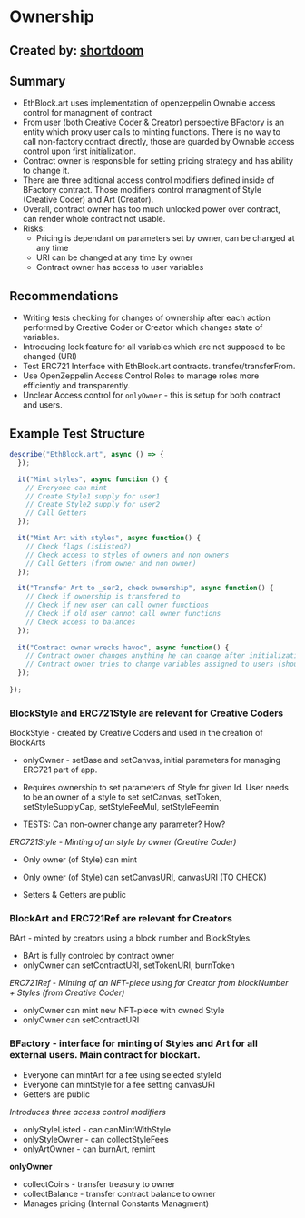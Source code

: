 # Ownership
## Created by: [shortdoom](https://github.com/shortdoom)

## Summary
* EthBlock.art uses implementation of openzeppelin Ownable access control for managment of contract
* From user (both Creative Coder & Creator) perspective BFactory is an entity which proxy user calls to minting functions. There is no way to call non-factory contract directly, those are guarded by Ownable access control upon first initialization.
* Contract owner is responsible for setting pricing strategy and has ability to change it.
* There are three aditional access control modifiers defined inside of BFactory contract. Those modifiers control managment of Style (Creative Coder) and Art (Creator).
* Overall, contract owner has too much unlocked power over contract, can render whole contract not usable. 
* Risks:
	* Pricing is dependant on parameters set by owner, can be changed at any time
	* URI can be changed at any time by owner
	* Contract owner has access to user variables

## Recommendations
* Writing tests checking for changes of ownership after each action performed by Creative Coder or Creator which changes state of variables.
* Introducing lock feature for all variables which are not supposed to be changed (URI)
* Test ERC721 Interface with EthBlock.art contracts. transfer/transferFrom.
* Use OpenZeppelin Access Control Roles to manage roles more efficiently and transparently.
* Unclear Access control for `onlyOwner` - this is setup for both contract and users.

## Example Test Structure

```javascript
describe("EthBlock.art", async () => {
  });

  it("Mint styles", async function () {
    // Everyone can mint 
    // Create Style1 supply for user1
    // Create Style2 supply for user2
    // Call Getters
  });

  it("Mint Art with styles", async function() {
    // Check flags (isListed?)
    // Check access to styles of owners and non owners
    // Call Getters (from owner and non owner)
  });

  it("Transfer Art to _ser2, check ownership", async function() {
	// Check if ownership is transfered to
	// Check if new user can call owner functions
	// Check if old user cannot call owner functions
	// Check access to balances
  });
  
  it("Contract owner wrecks havoc", async function() {
	// Contract owner changes anything he can change after initialization (shouldn't!)
	// Contract owner tries to change variables assigned to users (shouldn't!)
  });
  
});
```

### BlockStyle and ERC721Style are relevant for Creative Coders

BlockStyle - created by Creative Coders and used in the creation of BlockArts

* onlyOwner - setBase and setCanvas, initial parameters for managing ERC721 part of app.

* Requires ownership to set parameters of Style for given Id.
        User needs to be an owner of a style to set setCanvas, setToken,
        setStyleSupplyCap, setStyleFeeMul, setStyleFeemin

* TESTS: Can non-owner change any parameter? How?


*ERC721Style - Minting of an style by owner (Creative Coder)*

* Only owner (of Style) can mint
        
* Only owner (of Style) can setCanvasURI, canvasURI (TO CHECK)
* Setters & Getters are public

### BlockArt and ERC721Ref are relevant for Creators

BArt - minted by creators using a block number and BlockStyles.

* BArt is fully controled by contract owner
* onlyOwner can setContractURI, setTokenURI, burnToken

*ERC721Ref - Minting of an NFT-piece using for Creator from blockNumber + Styles (from Creative Coder)*

* onlyOwner can mint new NFT-piece with owned Style
* onlyOwner can setContractURI

### BFactory - interface for minting of Styles and Art for all external users. Main contract for blockart.

* Everyone can mintArt for a fee using selected styleId
* Everyone can mintStyle for a fee setting canvasURI
* Getters are public

*Introduces three access control modifiers*
            
* onlyStyleListed - can canMintWithStyle
* onlyStyleOwner - can collectStyleFees
* onlyArtOwner - can burnArt, remint
        
**onlyOwner**

* collectCoins - transfer treasury to owner
* collectBalance - transfer contract balance to owner
* Manages pricing (Internal Constants Managment)
